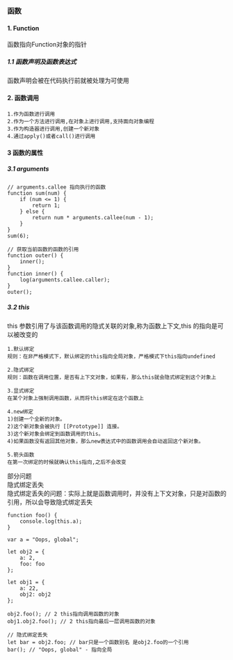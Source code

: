 ### 函数
#### 1. Function
函数指向Function对象的指针
##### 1.1 函数声明及函数表达式
函数声明会被在代码执行前就被处理为可使用

#### 2. 函数调用
```
1.作为函数进行调用
2.作为一个方法进行调用,在对象上进行调用,支持面向对象编程
3.作为构造器进行调用,创建一个新对象
4.通过apply()或者call()进行调用
```
#### 3 函数的属性
##### 3.1 arguments

```
// arguments.callee 指向执行的函数
function sum(num) {
    if (num <= 1) {
        return 1;
    } else {
        return num * arguments.callee(num - 1);
    }
}
sum(6);

// 获取当前函数的函数的引用
function outer() {
    inner();
}
function inner() {
    log(arguments.callee.caller);
}
outer();

```

##### 3.2 this
this 参数引用了与该函数调用的隐式关联的对象,称为函数上下文,this 的指向是可以被改变的<br/>
```
1.默认绑定
规则：在非严格模式下，默认绑定的this指向全局对象，严格模式下this指向undefined

2.隐式绑定
规则：函数在调用位置，是否有上下文对象，如果有，那么this就会隐式绑定到这个对象上

3.显式绑定
在某个对象上强制调用函数，从而将this绑定在这个函数上

4.new绑定
1)创建一个全新的对象。
2)这个新对象会被执行 [[Prototype]] 连接。
3)这个新对象会绑定到函数调用的this。
4)如果函数没有返回其他对象，那么new表达式中的函数调用会自动返回这个新对象。

5.箭头函数
在第一次绑定的时候就确认this指向,之后不会改变
```

部分问题<br/>
隐式绑定丢失<br/>
隐式绑定丢失的问题：实际上就是函数调用时，并没有上下文对象，只是对函数的引用，所以会导致隐式绑定丢失

```
function foo() {
    console.log(this.a);
}

var a = "Oops, global";

let obj2 = {
    a: 2,
    foo: foo
};

let obj1 = {
    a: 22,
    obj2: obj2
};

obj2.foo(); // 2 this指向调用函数的对象
obj1.obj2.foo(); // 2 this指向最后一层调用函数的对象

// 隐式绑定丢失
let bar = obj2.foo; // bar只是一个函数别名 是obj2.foo的一个引用
bar(); // "Oops, global" - 指向全局

```
